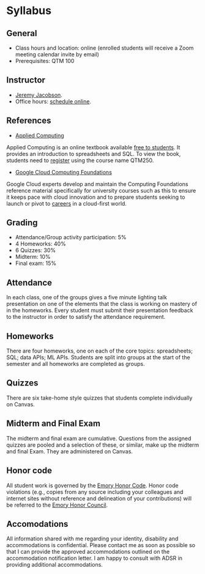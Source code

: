 Syllabus
=====

## General

* Class hours and location: online (enrolled students will receive a Zoom meeting calendar invite by email)
* Prerequisites: QTM 100

## Instructor

* [Jeremy Jacobson](http://www.quantitative.emory.edu/about/ourfaculty/faculty/jacobson-jeremy.html).
* Office hours: [schedule online](https://outlook.office365.com/owa/calendar/DrJacobsonsOfficeHours@mscloud.emory.net/bookings/).

## References
* [Applied Computing](https://runestone.academy/runestone/books/published/ac1/index.html)

Applied Computing is an online textbook available [free to students](https://runestone.academy/). It provides an introduction to spreadsheets and SQL. To view the book, students need to [register](https://runestone.academy/runestone/default/user/register) using the course name QTM250. 

* [Google Cloud Computing Foundations](https://edu.google.com/programs/cloud-computing-curriculum/?modal_active=none)

Google Cloud experts develop and maintain the Computing Foundations reference material specifically for university courses such as this to ensure it keeps pace with cloud innovation and to prepare students seeking to launch or pivot to [careers](https://careers.google.com/students/) in a cloud-first world. 

## Grading
* Attendance/Group activity participation: 5%
* 4 Homeworks: 40%
* 6 Quizzes: 30%
* Midterm: 10%
* Final exam: 15%

## Attendance
In each class, one of the groups gives a five minute lighting talk presentation on one of the elements that the class is working on mastery of in the homeworks.
Every student must submit their presentation feedback to the instructor in order to satisfy the attendance requirement.

## Homeworks
There are four homeworks, one on each of the core topics: spreadsheets; SQL; data APIs; ML APIs. Students are split into groups at the start of the semester and all homeworks are completed as groups. 

## Quizzes
There are six take-home style quizzes that students complete individually on Canvas.

## Midterm and Final Exam
The midterm and final exam are cumulative. Questions from the assigned quizzes are pooled and a selection of these, or similar, make up the midterm and final Exam. They are administered on Canvas.

## Honor code
All student work is governed by the [Emory Honor Code](http://catalog.college.emory.edu/academic/policies-regulations/honor-code.html). Honor code violations (e.g., copies from any source including your colleagues and internet sites without reference and delineation of your contributions) will be referred to the [Emory Honor Council](http://college.emory.edu/oue/current-students/honor-council.html).

## Accomodations
All information shared with me regarding your identity, disability and accommodations is confidential. Please contact me as soon as possible so that I can provide the approved accommodations outlined on the accommodation notification letter. I am happy to consult with ADSR in providing additional accommodations.
